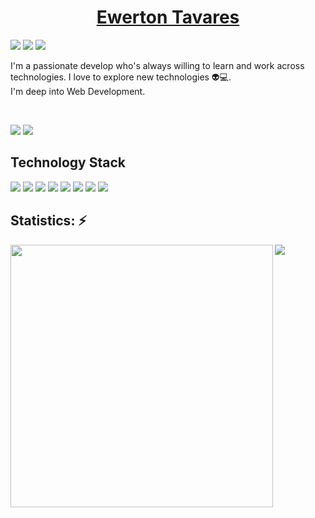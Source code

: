 ## <h1 align="center"><a href="https://www.linkedin.com/in/ewertontbezerra/" rel="nofollow">Ewerton Tavares</a></h1>

[<img src="https://img.shields.io/badge/linkedin-%230077B5.svg?&style=for-the-badge&logo=linkedin&logoColor=white" />](https://www.linkedin.com/in/ewertontbezerra/) [<img src = "https://img.shields.io/badge/instagram-%23E4405F.svg?&style=for-the-badge&logo=instagram&logoColor=white">](https://www.instagram.com/ewerton.tbezerra/) [<img src = "https://img.shields.io/badge/facebook-%231877F2.svg?&style=for-the-badge&logo=facebook&logoColor=white">](https://www.facebook.com/ewerton.tbezerra/)

<p align="left">
 I'm a passionate develop who's always willing to learn and work across technologies. I love to explore new technologies 👽💻. 
<br>
 I'm deep into Web Development.
</p>  
<br> 
 <p align="left">
 
 
 <img src="https://badges.pufler.dev/visits/ewertont/ewertont"/> 
 <img src="https://badges.pufler.dev/repos/ewertont"/>

</p>

<h2 align="left">Technology Stack</h2>

<p align="left">
<img src="https://img.shields.io/badge/-HTML5-E34F26?style=flat-square&logo=html5&logoColor=white"/>
<img src="https://img.shields.io/badge/-CSS3-1572B6?style=flat-square&logo=css3"/>
<img src="https://img.shields.io/badge/-Bootstrap-563D7C?style=flat-square&logo=bootstrap"/>
<img src="https://img.shields.io/badge/-JavaScript-black?style=flat-square&logo=javascript"/>
<img src="https://img.shields.io/badge/-Nodejs-black?style=flat-square&logo=Node.js"/>
<img src="https://img.shields.io/badge/-React-black?style=flat-square&logo=react"/>
<img src="https://img.shields.io/badge/-MySQL-black?style=flat-square&logo=mysql"/>
<img src="https://img.shields.io/badge/-GitHub-black?style=flat-square&logo=github"/>
</p>

## Statistics: ⚡
<p align="center">
<img width="420px" align="left" src="https://github-readme-stats.vercel.app/api?username=ewertont&theme=discord_old_blurple"/>
<img align="left" src="https://github-readme-stats.vercel.app/api/top-langs/?username=ewertont&layout=compact&theme=discord_old_blurple" />
</p>
